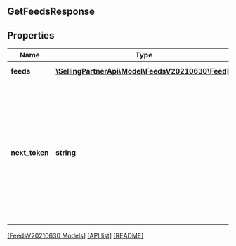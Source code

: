 ## GetFeedsResponse

## Properties

Name | Type | Description | Notes
------------ | ------------- | ------------- | -------------
**feeds** | [**\SellingPartnerApi\Model\FeedsV20210630\Feed[]**](Feed.md) | A list of feeds. |
**next_token** | **string** | Returned when the number of results exceeds pageSize. To get the next page of results, call the getFeeds operation with this token as the only parameter. | [optional]

[[FeedsV20210630 Models]](../) [[API list]](../../Api) [[README]](../../../README.md)
